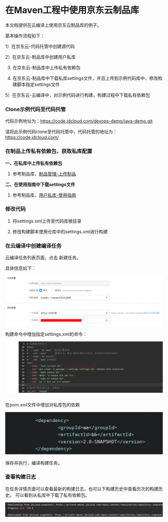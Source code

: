 # 在Maven工程中使用京东云制品库

本文档提供在云编译上使用京东云制品库的例子。


基本操作流程如下：

1）在京东云-代码托管中创建源代码

2）在京东云-制品库中创建用户私库

3) 在京东云-制品库中上传私有依赖包

4) 在京东云-制品库中下载私库settings文件，并且上传到示例代码库中，修改构建脚本指定settings文件

5）在京东云-云编译中，对示例代码进行构建，构建过程中下载私有依赖包


### Clone示例代码至代码托管

代码示例地址为：https://code.jdcloud.com/devops-demo/java-demo.git

请将此示例代码clone至代码托管中，代码托管的地址为：https://code.jdcloud.com/

### 在制品上传私有依赖包，获取私库配置

**一、在私库中上传私有依赖包**
 1. 参考制品库，[制品管理-上传制品](https://docs.jdcloud.com/cn/artifacts/manage-artifacts)

**二、在使用指南中下载settings文件**
 1. 参考制品库，[用户私库-使用指南](https://docs.jdcloud.com/cn/artifacts/private)

### 修改代码

1) 将settings.xml上传至代码库根目录

 2) 修改构建脚本使用仓库中的settings.xml进行构建

### 在云编译中创建编译任务

云编译任务列表页面，点击 新建任务。

具体信息如下：

   ![](/image/codebuild/best-maven-jobconf.png)
   
构建命令中增加指定settings.xml的命令：

   ![](/image/codebuild/best-maven-settings.png)

在pom.xml文件中增加对私库包的依赖

   ![](/image/codebuild/best-deps.png)

保存并执行，编译构建任务。

 
### 查看构建日志

在任务详情页面可以查看最新的构建日志，也可以下构建历史中查看历次的构建历史。
可以看到从私库中下载了私有依赖包。

   ![](/image/codebuild/best-maven-dl.png)




